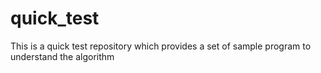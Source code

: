 # quick_test
This is a quick test repository which provides a set of sample program to understand the algorithm

